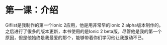 # 第一课：介绍
  
Giflist是我制作的第一个Ionic 2应用，他是用非常早的Ionic 2 alpha版本制作的。之后进行了很多的版本更新，本书使用的是Ionic 2 beta版。尽管他是我的第一个原因，但是他始终是我最爱的那个，能够带着你们学习他让我激动不已。
